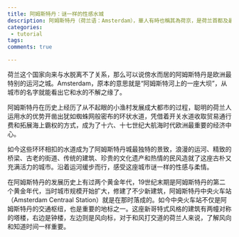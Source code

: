 ```yaml
---
title: 阿姆斯特丹：谜一样的性感水城
description: 阿姆斯特丹（荷兰语：Amsterdam），華人有時也稱其為荷京，是荷兰首都及最大城市，位于该国西部省份北荷兰省。
categories: 
 - tutorial
tags:
comments: true

---
```


荷兰这个国家向来与水脱离不了关系，那么可以说傍水而居的阿姆斯特丹是欧洲最特别的运河之城。Amsterdam，原本的意思就是“阿姆斯特河上的一座大坝”，从城市的名字就能看出它和水的不解之缘了。

阿姆斯特丹在历史上经历了从不起眼的小渔村发展成大都市的过程，聪明的荷兰人运用水的优势开凿出犹如蜘蛛网般密布的环状水道，凭借着开关水道收取贸易通行费和拓展海上霸权的方式，成为了十六、十七世纪大航海时代欧洲最重要的经济中心。

如今这些环环相扣的水道成为了阿姆斯特丹城最独特的景致，浪漫的运河、精致的桥梁、古老的街道、传统的建筑、珍贵的文化遗产和热情的民风造就了这座古朴又充满活力的城市。沿着运河缓步而行，感受这座城市谜一样的性感与柔情。

在阿姆斯特丹的发展历史上有过两个黄金年代，19世纪末期是阿姆斯特丹的第二个黄金年代，当时城市规模开始扩大，修建了不少新建筑，阿姆斯特丹中央火车站（Amsterdam Centraal Station）就是在那时落成的。如今中央火车站不仅是阿姆斯特丹的交通枢纽，也是重要的地标之一。这座新哥特式风格的建筑有两幢对称的塔楼，右边是钟楼，左边则是风向标，对于和风打交道的荷兰人来说，了解风向和知道时间一样重要。







